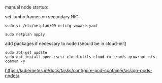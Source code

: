 
manual node startup:

set jumbo frames on secondary NIC:

```
sudo vi /etc/netplan/99-netcfg-vmware.yaml
```

```
sudo netplan apply
```

add packages if necessary to node (should be in cloud-init)

```
sudo apt-get update
sudo apt install open-iscsi cloud-utils cloud-initramfs-growroot nfs-common -y
```


https://kubernetes.io/docs/tasks/configure-pod-container/assign-pods-nodes/